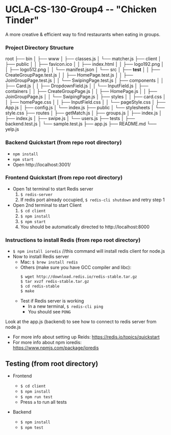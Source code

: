 # UCLA-CS-130-Group4 -- "Chicken Tinder"
A more creative & efficient way to find restaurants when eating in groups.
### Project Directory Structure
root
├── bin 
│   ├── www 
│   ├── classes.js 
│   └── matcher.js 
├── client 
│   ├── public 
│   │   ├── favicon.ico 
│   │   ├── index.html 
│   │   ├── logo192.png 
│   │   ├── logo512.png
│   │   └── manifest.json
│   └── src
│       ├── __test__
│       │   ├── CreateGroupPage.test.js
│       │   ├── HomePage.test.js
│       │   ├── JoinGroupPage.test.js
│       │   └── SwipingPage.test.js
│       ├── components
│       │   ├── Card.js
│       │   ├── DropdownField.js
│       │   └── InputField.js
│       ├── containers
│       │   ├── CreateGroupPage.js
│       │   ├── HomePage.js
│       │   ├── JoinGroupPage.js
│       │   └── SwipingPage.js
│       ├── styles
│       │   ├── card.css
│       │   ├── homePage.css
│       │   ├── InputField.css
│       │   └── pageStyle.css
│       ├── App.js
│       ├── config.js
│       └── index.js
├── public
│   └── stylesheets
│       └── style.css
├── routes
│   ├── getMatch.js
│   ├── groups.js
│   ├── index.js
│   ├── index.js
│   ├── swipe.js
│   └── users.js
├── tests
│   ├── backend.test.js
│   └── sample.test.js
├── app.js
├── README.md
└── yelp.js


### Backend Quickstart (from repo root directory)
* `npm install`
* `npm start`
* Open http://localhost:3001/

### Frontend Quickstart (from repo root directory)
* Open 1st terminal to start Redis server
    1. `$ redis-server`
    2. If redis port already occupied, `$ redis-cli shutdown` and retry step 1
* Open 2nd terminal to start Client
    1. `$ cd client`
    2. `$ npm install`
    3. `$ npm start`
    4. You should be automatically directed to http://localhost:8000

### Instructions to install Redis (from repo root directory)
* `$ npm install ioredis`   //this command will install redis client for node.js
* Now to install Redis server
    * Mac: `$ brew install redis`
    * Others (make sure you have GCC compiler and libc):
        ```sh
        $ wget http://download.redis.io/redis-stable.tar.gz
        $ tar xvzf redis-stable.tar.gz
        $ cd redis-stable
        $ make
        ```
    * Test if Redis server is working
        * In a new terminal, `$ redis-cli ping`
        * You should see `PONG`
        
Look at the app.js (backend) to see how to connect to redis server from node.js
* For more info about setting up Reids:  https://redis.io/topics/quickstart
* For more info about npm ioredis: https://www.npmjs.com/package/ioredis


## Testing (from root directory)
* Frontend
    * `$ cd client`
    * `$ npm install`
    * `$ npm run test`
    * Press `a` to run all tests

* Backend
    * `$ npm install`
    * `$ npm test`



